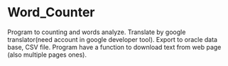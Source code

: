 # Word_Counter
Program to counting and words analyze.
Translate by google translator(need account in google developer tool). 
Export to oracle data base, CSV file.
Program have a function to download text from web page (also multiple pages ones).



